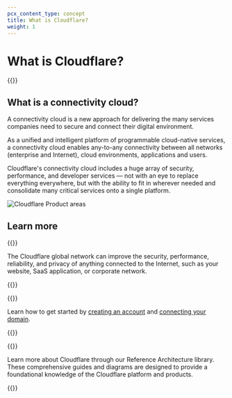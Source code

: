 ```yaml
---
pcx_content_type: concept
title: What is Cloudflare?
weight: 1
---
```


# What is Cloudflare?

{{<render file="_what-is-cloudflare.md" productFolder="fundamentals">}}

## What is a connectivity cloud?

A connectivity cloud is a new approach for delivering the many services companies need to secure and connect their digital environment. 

As a unified and intelligent platform of programmable cloud-native services, a connectivity cloud enables any-to-any connectivity between all networks (enterprise and Internet), cloud environments, applications and users. 

Cloudflare's connectivity cloud includes a huge array of security, performance, and developer services — not with an eye to replace everything everywhere, but with the ability to fit in wherever needed and consolidate many critical services onto a single platform.

![Cloudflare Product areas](/images/fundamentals/cloudflare-areas.png)

## Learn more

{{<related header="How Cloudflare works" href="/fundamentals/concepts/how-cloudflare-works/" product="fundamentals">}}

The Cloudflare global network can improve the security, performance, reliability, and privacy of anything connected to the Internet, such as your website, SaaS application, or corporate network.

{{</related>}}

{{<related header="Connect your domain" href="/fundamentals/setup/manage-domains/connect-your-domain/" product="fundamentals">}}

Learn how to get started by [creating an account](/fundamentals/setup/account/create-account/) and [connecting your domain](/fundamentals/setup/manage-domains/connect-your-domain/). 

{{</related>}}

{{<related header="Reference Architectures" href="/reference-architecture/" product="reference-architecture">}}

Learn more about Cloudflare through our Reference Architecture library. These comprehensive guides and diagrams are designed to provide a foundational knowledge of the Cloudflare platform and products. 

{{</related>}}
